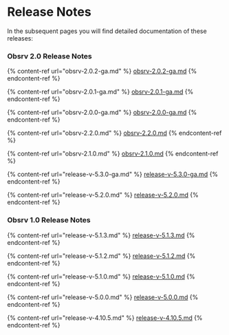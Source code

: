 # Release Notes

In the subsequent pages you will find detailed documentation of these releases:

### Obsrv 2.0 Release Notes

{% content-ref url="obsrv-2.0.2-ga.md" %}
[obsrv-2.0.2-ga.md](obsrv-2.0.2-ga.md)
{% endcontent-ref %}

{% content-ref url="obsrv-2.0.1-ga.md" %}
[obsrv-2.0.1-ga.md](obsrv-2.0.1-ga.md)
{% endcontent-ref %}

{% content-ref url="obsrv-2.0.0-ga.md" %}
[obsrv-2.0.0-ga.md](obsrv-2.0.0-ga.md)
{% endcontent-ref %}

{% content-ref url="obsrv-2.2.0.md" %}
[obsrv-2.2.0.md](obsrv-2.2.0.md)
{% endcontent-ref %}

{% content-ref url="obsrv-2.1.0.md" %}
[obsrv-2.1.0.md](obsrv-2.1.0.md)
{% endcontent-ref %}

{% content-ref url="release-v-5.3.0-ga.md" %}
[release-v-5.3.0-ga.md](release-v-5.3.0-ga.md)
{% endcontent-ref %}

{% content-ref url="release-v-5.2.0.md" %}
[release-v-5.2.0.md](release-v-5.2.0.md)
{% endcontent-ref %}

### Obsrv 1.0 Release Notes

{% content-ref url="release-v-5.1.3.md" %}
[release-v-5.1.3.md](release-v-5.1.3.md)
{% endcontent-ref %}

{% content-ref url="release-v-5.1.2.md" %}
[release-v-5.1.2.md](release-v-5.1.2.md)
{% endcontent-ref %}

{% content-ref url="release-v-5.1.0.md" %}
[release-v-5.1.0.md](release-v-5.1.0.md)
{% endcontent-ref %}

{% content-ref url="release-v-5.0.0.md" %}
[release-v-5.0.0.md](release-v-5.0.0.md)
{% endcontent-ref %}

{% content-ref url="release-v-4.10.5.md" %}
[release-v-4.10.5.md](release-v-4.10.5.md)
{% endcontent-ref %}
